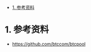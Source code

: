 

<!-- TOC -->

- [1. 参考资料](#1-参考资料)

<!-- /TOC -->



<a id="markdown-1-参考资料" name="1-参考资料"></a>
# 1. 参考资料

* https://github.com/btccom/btcpool
